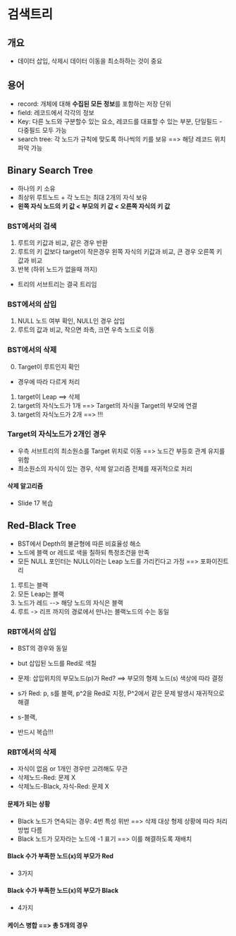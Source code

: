 # 검색트리

## 개요
* 데이터 삽입, 삭제시 데이터 이동을 최소하하는 것이 중요

## 용어
* record: 개체에 대해 <b>수집된 모든 정보</b>를 포함하는 저장 단위
* field: 레코드에서 각각의 정보
* Key: 다른 노드와 구분할수 있는 요소, 레코드를 대표할 수 있는 부분, 단일필드 - 다중필드 모두 가능
* search tree: 각 노드가 규칙에 맞도록 하나씩의 키를 보유 ==> 해당 레코드 위치 파악 가능

## Binary Search Tree
* 하나의 키 소유
* 최상위 루트노드 + 각 노드는 최대 2개의 자식 보유
* <b>왼쪽 자식 노드의 키 값 < 부모의 키 값 < 오른쪽 자식의 키 값</b>

### BST에서의 검색
1. 루트의 키값과 비교, 같은 경우 반환
2. 루트의 키 값보다 target이 작은경우 왼쪽 자식의 키값과 비교, 큰 경우 오른쪽 키 값과 비교
3. 반복 (하위 노드가 없을때 까지)

* 트리의 서브트리는 결국 트리임

### BST에서의 삽입
1. NULL 노드 여부 확인, NULL인 경우 삽입
2. 루트의 값과 비교, 작으면 좌측, 크면 우측 노드로 이동

### BST에서의 삭제
0. Target이 루트인지 확인
* 경우에 따라 다르게 처리
1. target이 Leap ==> 삭제
2. target의 자식노드가 1개 ==> Target의 자식을 Target의 부모에 연결
3. target의 자식노드가 2개 ==> !!!

### Target의 자식노드가 2개인 경우
* 우측 서브트리의 최소원소를 Target 위치로 이동 ==> 노드간 부등호 관계 유지를 위함
* 최소원소의 자식이 있는 경우, 삭제 알고리즘 전체를 재귀적으로 처리

#### 삭제 알고리즘
* Slide 17 복습

## Red-Black Tree
* BST에서 Depth의 불균형에 따른 비효율성 해소
* 노드에 블랙 or 레드로 색을 칠하되 특정조건을 만족
* 모든 NULL 포인터는 NULL이라는 Leap 노드를 가리킨다고 가정 ==> 포화이진트리

1. 루트는 블랙
2. 모든 Leap는 블랙
3. 노드가 레드 --> 해당 노드의 자식은 블랙
4. 루트 -> 리프 까지의 경로에서 만나는 블랙노드의 수는 동일

### RBT에서의 삽입
* BST의 경우와 동일
* but 삽입된 노드를 Red로 색칠
* 문제: 삽입위치의 부모노드(p)가 Red? ==> 부모의 형제 노드(s) 색상에 따라 결정

* s가 Red: p, s를 블랙, p^2을 Red로 지정, P^2에서 같은 문제 발생시 재귀적으로 해결

* s-블랙, 

* 반드시 복습!!!

### RBT에서의 삭제
* 자식이 없음 or 1개인 경우만 고려해도 무관
* 삭제노드-Red: 문제 X
* 삭제노드-Black, 자식-Red: 문제 X

#### 문제가 되는 상황
* Black 노드가 연속되는 경우: 4번 특성 위반 ==> 삭제 대상 형제 상황에 따라 처리 방법 다름
* Black 노드가 모자라는 노드에 -1 표기 ==> 이를 해결하도록 재배치

#### Black 수가 부족한 노드(x)의 부모가 Red
* 3가지

#### Black 수가 부족한 노드(x)의 부모가 Black
* 4가지

#### 케이스 병합 ==> 총 5개의 경우
